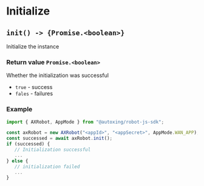 # Initialize

## `init() -> {Promise.<boolean>}`

Initialize the instance

### Return value `Promise.<boolean>`

Whether the initialization was successful

* `true` - success
* `fales` - failures

### Example

```javascript
import { AXRobot, AppMode } from "@autoxing/robot-js-sdk";

const axRobot = new AXRobot("<appId>", "<appSecret>", AppMode.WAN_APP);
const successed = await axRobot.init();
if (successed) {
   // Initialization successful
   ...
} else {
   // initialization failed
   ...
}
````
